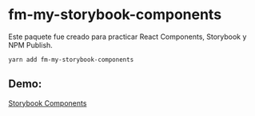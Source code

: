# fm-my-storybook-components

Este paquete fue creado para practicar React Components, Storybook y NPM Publish.

```
yarn add fm-my-storybook-components
```

## Demo:
[Storybook Components](https://felipemerchan.github.io/my-storybook/?path=/story/example-introduction--page)